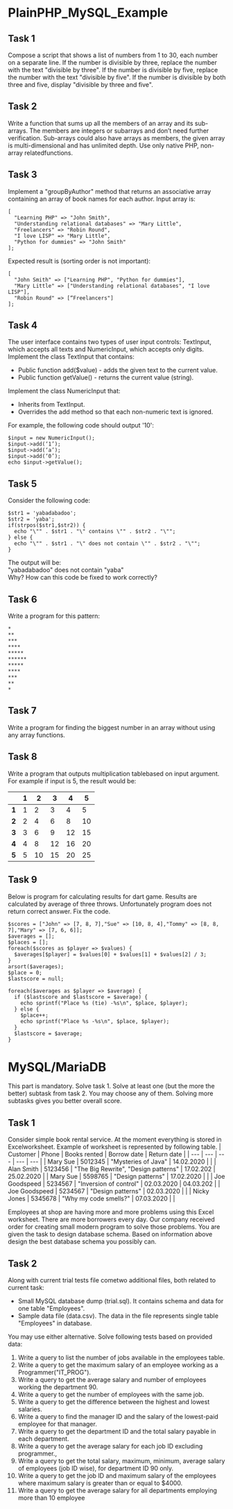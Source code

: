 # PlainPHP_MySQL_Example

## Task 1
Compose a script that shows a list of numbers from 1 to 30, each number on a separate line. If the number is divisible by three, replace the number with the text "divisible by three". If the number is divisible by five, replace the number with the text "divisible by five". If the number is divisible by both three and five, display "divisible by three and five".

## Task 2
Write a function that sums up all the members of an array and its sub-arrays. The members are  integers  or  subarrays  and  don’t  need  further  verification.  Sub-arrays  could  also  have arrays as members, the given array is multi-dimensional and has unlimited depth. Use only native PHP, non-array relatedfunctions.

## Task 3
Implement a "groupByAuthor" method that returns an associative array containing an array of book names for each author. Input array is:
```
[
  "Learning PHP" => "John Smith",
  "Understanding relational databases" => "Mary Little",
  "Freelancers" => "Robin Round", 
  "I love LISP" => "Mary Little",
  "Python for dummies" => "John Smith"
];
```
Expected result is (sorting order is not important):
```
[
  "John Smith" => ["Learning PHP", "Python for dummies"],
  "Mary Little" => ["Understanding relational databases", "I love LISP"],
  "Robin Round" => [“Freelancers"]
];
```

## Task 4
The  user  interface  contains  two  types  of  user  input  controls: TextInput,  which  accepts  all texts and NumericInput, which accepts only digits. Implement the class TextInput that contains:
- Public function add($value) - adds the given text to the current value.
- Public function getValue() - returns the current value (string).

Implement the class NumericInput that:
- Inherits from TextInput.
- Overrides the add method so that each non-numeric text is ignored.

For example, the following code should output '10':
```
$input = new NumericInput();
$input->add(‘1’);
$input->add(‘a’);
$input->add(‘0’);
echo $input->getValue();
```

## Task 5
Consider the following code:
```
$str1 = 'yabadabadoo';
$str2 = 'yaba';
if(strpos($str1,$str2)) { 
  echo "\"" . $str1 . "\" contains \"" . $str2 . "\"";
} else {
  echo "\"" . $str1 . "\" does not contain \"" . $str2 . "\"";
}
```
The output will be:\
"yabadabadoo" does not contain "yaba"\
Why? How can this code be fixed to work correctly?

## Task 6
Write a program for this pattern:
```
*
**
***
****
*****
******
*****
****
***
**
*
```
## Task 7
Write a program for finding the biggest number in an array without using any array functions.

## Task 8
Write a program that outputs multiplication tablebased on input argument. For example if input is 5, the result would be:

| | 1 | 2 | 3 | 4 | 5 |
| --- | --- | --- | --- | --- | --- |
| __1__ | 1 | 2 | 3 | 4 | 5 |
| __2__ | 2 | 4 | 6 | 8 | 10 |
| __3__ | 3 | 6 | 9 | 12 | 15 |
| __4__ | 4 | 8 | 12 | 16 | 20 |
| __5__ | 5 | 10 | 15 | 20 | 25 |

## Task 9
Below is program for calculating results for dart game. Results are calculated by average of three throws. Unfortunately program does not return correct answer. Fix the code.

```
$scores = ["John" => [7, 8, 7],"Sue" => [10, 8, 4],"Tommy" => [8, 8, 7],"Mary" => [7, 6, 6]];
$averages = [];
$places = [];
foreach($scores as $player => $values) {
  $averages[$player] = $values[0] + $values[1] + $values[2] / 3;
}
arsort($averages);
$place = 0;
$lastscore = null;
  
foreach($averages as $player => $average) {
  if ($lastscore and $lastscore = $average) {
    echo sprintf("Place %s (tie) -%s\n", $place, $player);
  } else {
    $place++;
    echo sprintf("Place %s -%s\n", $place, $player);
  }
  $lastscore = $average;
}
```

# MySQL/MariaDB
This part is mandatory. Solve task 1. Solve at least one (but the more the better) subtask from task 2. You may choose any of them. Solving more subtasks gives you better overall score.

## Task 1
Consider simple book rental service. At the moment everything is stored in Excelworksheet. Example of worksheet is represented by following table.
| Customer | Phone | Books rented | Borrow date | Return date |
| --- | --- | --- | --- | --- |
| Mary Sue | 5012345 | "Mysteries of Java" | 14.02.2020 | |
| Alan Smith | 5123456 | "The Big Rewrite", "Design patterns" | 17.02.202 | 25.02.2020 |
| Mary Sue | 5598765 | "Design patterns" | 17.02.2020 | |
| Joe Goodspeed | 5234567 | "Inversion of control" | 02.03.2020 | 04.03.202 |
| Joe Goodspeed | 5234567 | "Design patterns" | 02.03.2020 | |
| Nicky Jones | 5345678 | "Why my code smells?" | 07.03.2020 | |

Employees at shop are having more and more problems using this Excel worksheet. There are more borrowers every day. Our company received order for creating small modern program to  solve  those  problems.  You  are  given  the  task  to  design  database  schema.  Based  on information above design the best database schema you possibly can.

## Task 2
Along with current trial tests file cometwo additional files, both related to current task:
- Small MySQL database dump (trial.sql). It contains schema and data for one table "Employees".
- Sample data file (data.csv). The data in the file represents single table "Employees" in database.

You may use either alternative. Solve following tests based on provided data:
1. Write a query to list the number of jobs available in the employees table.
2. Write a query to get the maximum salary of an employee working as a Programmer("IT_PROG").
3. Write  a  query  to  get  the  average  salary  and  number  of  employees  working  the department 90.
4. Write a query to get the number of employees with the same job.
5. Write a query to get the difference between the highest and lowest salaries.
6. Write a query to find the manager ID and the salary of the lowest-paid employee for that manager.
7. Write  a  query  to  get  the  department  ID  and  the  total  salary  payable  in  each department.
8. Write a query to get the average salary for each job ID excluding programmer.,
9. Write  a  query  to  get  the  total  salary,  maximum,  minimum,  average  salary  of employees (job ID wise), for department ID 90 only.
10. Write  a  query  to  get  the  job  ID  and  maximum  salary  of  the  employees  where maximum salary is greater than or equal to $4000.
11. Write a query to get the average salary for all departments employing more than 10 employee
